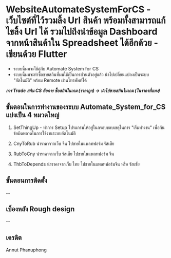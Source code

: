 # WebsiteAutomateSystemForCS - เว็บไซต์ที่ไว้รวมลิ้ง Url สินค้า พร้อมทั้งสามารถแก้ไขลิ้ง Url ได้ รวมไปถึงนำข้อมูล Dashboard จากหน้าสินค้าใน Spreadsheet ได้อีกด้วย - เขียนด้วย Flutter
- ระบบนี้ผมจะใช้คุ่กับ Automate System for CS
- ระบบนี้ผมจะทำซื้อขายสกินที่ผมใช้เป็นการส่วนตัวอยู่แล้ว นำไปเปลี่ยนแปลงเป็นระบบ "อัตโนมัติ" พร้อม Remote ผ่านโทรศัพท์ได้

 ***การ Trade สกิน CS คือการ ซื้อสกินในเกม (ราคาถูก) -> นำไปขายสกินในเกม (ในราคาที่แพง)***
  ## ขั้นตอนในการทำงานของระบบ Automate_System_for_CS แบ่งเป็น 4 หมวดใหญ่
 
 1. SetThingUp
        - ทำการ Setup โปรแกรมให้อยู่ในกรอบขอบเขตุในการ "เริ่มทำงาน" เพื่อกันข้อผิดพลาดในการใช้งานระบบอัตโนมัติ

  2.  CnyToRub
    นำราคาจากเว็บ จีน ไปขายในแพลทฟอร์ม รัสเซีย

  3. RubToCny
    นำราคาจากเว็บ รัสเซีย ไปขายในแพลทฟอร์ม จีน
    
  4. ThbToDepends
    นำราคาจากเว็บ ไทย ไปขายในแพลทฟอร์มจีน หรือ รัสเซัย

## ขั้นตอนการติดตั้ง
--

## เบิ้องหลัง Rough design
--

## เครดิต
Annut Phanuphong
